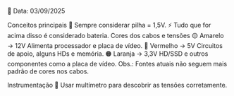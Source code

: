 📅 Data: 03/09/2025

Conceitos principais
🔋 Sempre considerar pilha = 1,5V.
⚡ Tudo que for acima disso é considerado bateria.
Cores dos cabos e tensões
🟡 Amarelo → 12V
Alimenta processador e placa de vídeo.
🔴 Vermelho → 5V
Circuitos de apoio, alguns HDs e memória.
🟠 Laranja → 3,3V
HD/SSD e outros componentes como a placa de vídeo.
Obs.: Fontes atuais não seguem mais padrão de cores nos cabos.

Instrumentação
🧰 Usar multímetro para descobrir as tensões corretamente.
